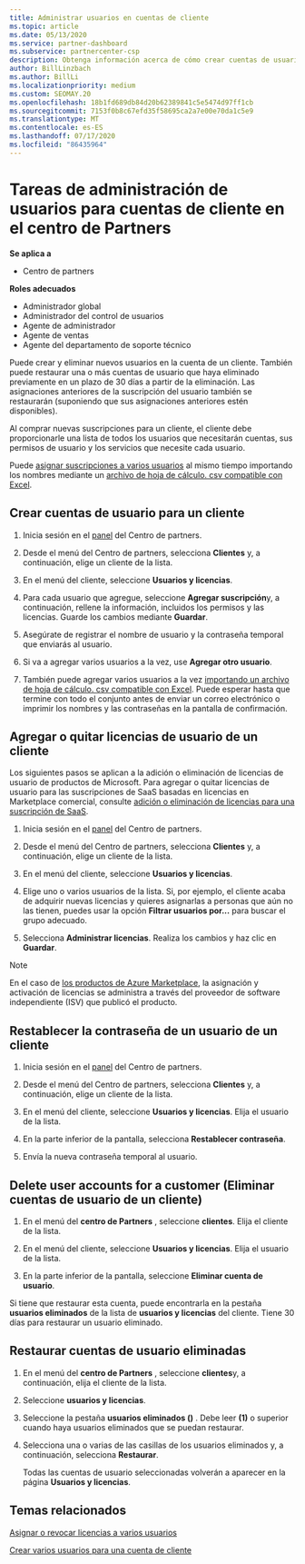 ```yaml
---
title: Administrar usuarios en cuentas de cliente
ms.topic: article
ms.date: 05/13/2020
ms.service: partner-dashboard
ms.subservice: partnercenter-csp
description: Obtenga información acerca de cómo crear cuentas de usuario para un cliente, agregar o quitar licencias de usuario, restablecer contraseñas de usuario, eliminar cuentas de usuario o restaurarlas.
author: BillLinzbach
ms.author: BillLi
ms.localizationpriority: medium
ms.custom: SEOMAY.20
ms.openlocfilehash: 18b1fd689db84d20b62389841c5e5474d97ff1cb
ms.sourcegitcommit: 7153f0b8c67efd35f58695ca2a7e00e70da1c5e9
ms.translationtype: MT
ms.contentlocale: es-ES
ms.lasthandoff: 07/17/2020
ms.locfileid: "86435964"
---
```

# <a name="user-management-tasks-for-customer-accounts-in-partner-center"></a>Tareas de administración de usuarios para cuentas de cliente en el centro de Partners

**Se aplica a**

- Centro de partners

**Roles adecuados**

- Administrador global
- Administrador del control de usuarios
- Agente de administrador
- Agente de ventas
- Agente del departamento de soporte técnico

Puede crear y eliminar nuevos usuarios en la cuenta de un cliente. También puede restaurar una o más cuentas de usuario que haya eliminado previamente en un plazo de 30 días a partir de la eliminación. Las asignaciones anteriores de la suscripción del usuario también se restaurarán (suponiendo que sus asignaciones anteriores estén disponibles).

Al comprar nuevas suscripciones para un cliente, el cliente debe proporcionarle una lista de todos los usuarios que necesitarán cuentas, sus permisos de usuario y los servicios que necesite cada usuario.  

Puede [asignar suscripciones a varios usuarios](bulk-license-provisioning-for-multiple-users.md) al mismo tiempo importando los nombres mediante un [archivo de hoja de cálculo. csv compatible con Excel](adding-multiple-users-to-a-customer-account.md).

<a href="" id="createuseraccounts"></a>

## <a name="create-user-accounts-for-a-customer"></a>Crear cuentas de usuario para un cliente

1. Inicia sesión en el [panel](https://partner.microsoft.com/dashboard) del Centro de partners.

2. Desde el menú del Centro de partners, selecciona **Clientes** y, a continuación, elige un cliente de la lista.

3. En el menú del cliente, seleccione **Usuarios y licencias**.

4. Para cada usuario que agregue, seleccione **Agregar suscripción**y, a continuación, rellene la información, incluidos los permisos y las licencias. Guarde los cambios mediante **Guardar**.

5. Asegúrate de registrar el nombre de usuario y la contraseña temporal que enviarás al usuario.

6. Si va a agregar varios usuarios a la vez, use **Agregar otro usuario**.

7. También puede agregar varios usuarios a la vez [importando un archivo de hoja de cálculo. csv compatible con Excel](adding-multiple-users-to-a-customer-account.md). Puede esperar hasta que termine con todo el conjunto antes de enviar un correo electrónico o imprimir los nombres y las contraseñas en la pantalla de confirmación.

<a href="" id="userlicensing"></a>

## <a name="add-or-remove-user-licenses-for-a-customer"></a>Agregar o quitar licencias de usuario de un cliente

Los siguientes pasos se aplican a la adición o eliminación de licencias de usuario de productos de Microsoft. Para agregar o quitar licencias de usuario para las suscripciones de SaaS basadas en licencias en Marketplace comercial, consulte [adición o eliminación de licencias para una suscripción de SaaS](csp-commercial-marketplace-manage.md#add-or-remove-licenses-for-a-saas-subscription).

1. Inicia sesión en el [panel](https://partner.microsoft.com/dashboard) del Centro de partners.

2. Desde el menú del Centro de partners, selecciona **Clientes** y, a continuación, elige un cliente de la lista.

3. En el menú del cliente, seleccione **Usuarios y licencias**.

4. Elige uno o varios usuarios de la lista. Si, por ejemplo, el cliente acaba de adquirir nuevas licencias y quieres asignarlas a personas que aún no las tienen, puedes usar la opción **Filtrar usuarios por...** para buscar el grupo adecuado.

5. Selecciona **Administrar licencias**. Realiza los cambios y haz clic en **Guardar**.

> [!NOTE]
> En el caso de [los productos de Azure Marketplace](csp-commercial-marketplace-manage.md#assign-licenses-and-activate-a-subscription-on-behalf-of-a-customer), la asignación y activación de licencias se administra a través del proveedor de software independiente (ISV) que publicó el producto.

<a href="" id="resetpassword"></a>

## <a name="reset-a-users-password-for-a-customer"></a>Restablecer la contraseña de un usuario de un cliente

1. Inicia sesión en el [panel](https://partner.microsoft.com/dashboard) del Centro de partners.

2. Desde el menú del Centro de partners, selecciona **Clientes** y, a continuación, elige un cliente de la lista.

3.  En el menú del cliente, seleccione **Usuarios y licencias**. Elija el usuario de la lista.

4.  En la parte inferior de la pantalla, selecciona **Restablecer contraseña**. 

5.  Envía la nueva contraseña temporal al usuario.

<a href="" id="deleteuseraccounts"></a>

## <a name="delete-user-accounts-for-a-customer"></a>Delete user accounts for a customer (Eliminar cuentas de usuario de un cliente)

1.  En el menú del **centro de Partners** , seleccione **clientes**. Elija el cliente de la lista.

2.  En el menú del cliente, seleccione **Usuarios y licencias**. Elija el usuario de la lista.

3.  En la parte inferior de la pantalla, seleccione **Eliminar cuenta de usuario**.

Si tiene que restaurar esta cuenta, puede encontrarla en la pestaña **usuarios eliminados** de la lista de **usuarios y licencias** del cliente. Tiene 30 días para restaurar un usuario eliminado.

<a href="" id="restoreuseraccounts"></a>

## <a name="restore-deleted-user-accounts"></a>Restaurar cuentas de usuario eliminadas

1.  En el menú del **centro de Partners** , seleccione **clientes**y, a continuación, elija el cliente de la lista.

2.  Seleccione **usuarios y licencias**.

3.  Seleccione la pestaña **usuarios eliminados ()** . Debe leer **(1)** o superior cuando haya usuarios eliminados que se puedan restaurar.

4.  Selecciona una o varias de las casillas de los usuarios eliminados y, a continuación, selecciona **Restaurar**.

    Todas las cuentas de usuario seleccionadas volverán a aparecer en la página **Usuarios y licencias**.

## <a name="related-topics"></a>Temas relacionados


[Asignar o revocar licencias a varios usuarios](bulk-license-provisioning-for-multiple-users.md)

[Crear varios usuarios para una cuenta de cliente](adding-multiple-users-to-a-customer-account.md)